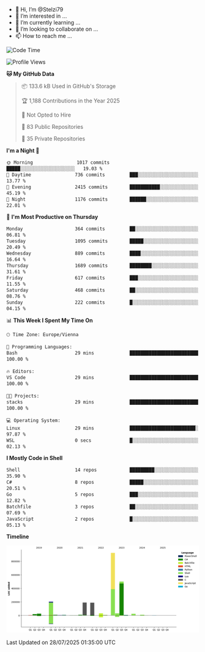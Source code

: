 - 👋 Hi, I’m @Stelzi79
- 👀 I’m interested in ...
- 🌱 I’m currently learning ...
- 💞️ I’m looking to collaborate on ...
- 📫 How to reach me ...

<!--START_SECTION:waka-->
![Code Time](http://img.shields.io/badge/Code%20Time-1%2C142%20hrs%2033%20mins-blue)

![Profile Views](http://img.shields.io/badge/Profile%20Views-2-blue)

**🐱 My GitHub Data** 

> 📦 133.6 kB Used in GitHub's Storage 
 > 
> 🏆 1,188 Contributions in the Year 2025
 > 
> 🚫 Not Opted to Hire
 > 
> 📜 83 Public Repositories 
 > 
> 🔑 35 Private Repositories 
 > 
**I'm a Night 🦉** 

```text
🌞 Morning                1017 commits        █████░░░░░░░░░░░░░░░░░░░░   19.03 % 
🌆 Daytime                736 commits         ███░░░░░░░░░░░░░░░░░░░░░░   13.77 % 
🌃 Evening                2415 commits        ███████████░░░░░░░░░░░░░░   45.19 % 
🌙 Night                  1176 commits        ██████░░░░░░░░░░░░░░░░░░░   22.01 % 
```
📅 **I'm Most Productive on Thursday** 

```text
Monday                   364 commits         ██░░░░░░░░░░░░░░░░░░░░░░░   06.81 % 
Tuesday                  1095 commits        █████░░░░░░░░░░░░░░░░░░░░   20.49 % 
Wednesday                889 commits         ████░░░░░░░░░░░░░░░░░░░░░   16.64 % 
Thursday                 1689 commits        ████████░░░░░░░░░░░░░░░░░   31.61 % 
Friday                   617 commits         ███░░░░░░░░░░░░░░░░░░░░░░   11.55 % 
Saturday                 468 commits         ██░░░░░░░░░░░░░░░░░░░░░░░   08.76 % 
Sunday                   222 commits         █░░░░░░░░░░░░░░░░░░░░░░░░   04.15 % 
```


📊 **This Week I Spent My Time On** 

```text
🕑︎ Time Zone: Europe/Vienna

💬 Programming Languages: 
Bash                     29 mins             █████████████████████████   100.00 % 

🔥 Editors: 
VS Code                  29 mins             █████████████████████████   100.00 % 

🐱‍💻 Projects: 
stacks                   29 mins             █████████████████████████   100.00 % 

💻 Operating System: 
Linux                    29 mins             ████████████████████████░   97.87 % 
WSL                      0 secs              █░░░░░░░░░░░░░░░░░░░░░░░░   02.13 % 
```

**I Mostly Code in Shell** 

```text
Shell                    14 repos            █████████░░░░░░░░░░░░░░░░   35.90 % 
C#                       8 repos             █████░░░░░░░░░░░░░░░░░░░░   20.51 % 
Go                       5 repos             ███░░░░░░░░░░░░░░░░░░░░░░   12.82 % 
Batchfile                3 repos             ██░░░░░░░░░░░░░░░░░░░░░░░   07.69 % 
JavaScript               2 repos             █░░░░░░░░░░░░░░░░░░░░░░░░   05.13 % 
```



**Timeline**

![Lines of Code chart](https://raw.githubusercontent.com/Stelzi79/Stelzi79/main/assets/bar_graph.png)


 Last Updated on 28/07/2025 01:35:00 UTC
<!--END_SECTION:waka-->

<!---
Stelzi79/Stelzi79 is a ✨ special ✨ repository because its `README.md` (this file) appears on your GitHub profile.
You can click the Preview link to take a look at your changes.
--->
